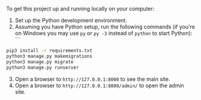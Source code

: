 To get this project up and running locally on your computer:

1. Set up the Python development environment.
2. Assuming you have Python setup, run the following commands (if you're on Windows you may use `py` or `py -3` instead of `python` to start Python):    ```
```bash
pip3 install -r requirements.txt
python3 manage.py makemigrations
python3 manage.py migrate
python3 manage.py runserver
```

3. Open a browser to `http://127.0.0.1:8000` to see the main site.
4. Open a browser to `http://127.0.0.1:8000/admin/` to open the admin site.